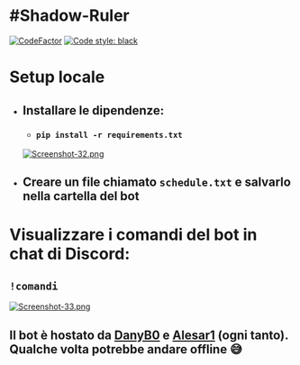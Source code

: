 # #Shadow-Ruler
[![CodeFactor](https://www.codefactor.io/repository/github/danyb0/shadow-ruler/badge)](https://www.codefactor.io/repository/github/danyb0/shadow-ruler)
[![Code style: black](https://img.shields.io/badge/code%20style-black-000000.svg)](https://github.com/psf/black)

# Setup locale
* ## Installare le dipendenze:
    * ### `pip install -r requirements.txt`
    [![Screenshot-32.png](https://i.postimg.cc/k5Y9mKts/Screenshot-32.png)](https://postimg.cc/qtKWctw6)
* ## Creare un file chiamato `schedule.txt` e salvarlo nella cartella del bot

# Visualizzare i comandi del bot in chat di Discord:
## `!comandi`
[![Screenshot-33.png](https://i.postimg.cc/GmYqrC85/Screenshot-33.png)](https://postimg.cc/DSvqdRcr)

## Il bot è hostato da [DanyB0](https://github.com/DanyB0) e [Alesar1](https://github.com/Alesar1) (ogni tanto). Qualche volta potrebbe andare offline :sweat_smile:
